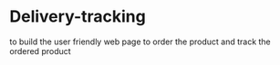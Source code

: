 # Delivery-tracking
to build the user friendly web page to order the product and track the ordered product
